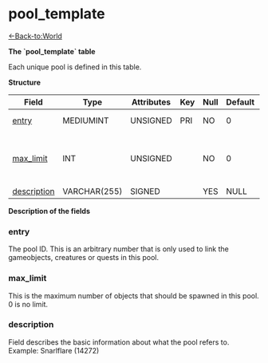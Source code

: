 # pool\_template

[<-Back-to:World](database-world.md)

**The \`pool\_template\` table**

Each unique pool is defined in this table.

**Structure**

| Field            | Type         | Attributes | Key | Null | Default | Extra | Comment                               |
|------------------|--------------|------------|-----|------|---------|-------|---------------------------------------|
| [entry][1]       | MEDIUMINT | UNSIGNED   | PRI | NO   | 0       |       | Pool entry                            |
| [max_limit][2]   | INT      | UNSIGNED   |     | NO   | 0       |       | Max number of objects (0) is no limit |
| [description][3] | VARCHAR(255) | SIGNED     |     | YES  | NULL    |       |                                       |

[1]: #entry
[2]: #max_limit
[3]: #description

**Description of the fields**

### entry

The pool ID. This is an arbitrary number that is only used to link the gameobjects, creatures or quests in this pool.

### max\_limit

This is the maximum number of objects that should be spawned in this pool.
0 is no limit.

### description

Field describes the basic information about what the pool refers to. Example: Snarlflare (14272)
